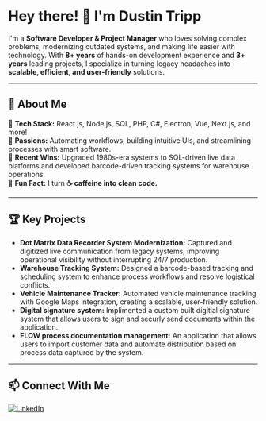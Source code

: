 # Hey there! 👋 I'm **Dustin Tripp**  

I'm a **Software Developer & Project Manager** who loves solving complex problems, modernizing outdated systems, and making life easier with technology. With **8+ years** of hands-on development experience and **3+ years** leading projects, I specialize in turning legacy headaches into **scalable, efficient, and user-friendly** solutions.  

---

## 🚀 About Me  
🔹 **Tech Stack:** React.js, Node.js, SQL, PHP, C#, Electron, Vue, Next.js, and more!  
🔹 **Passions:** Automating workflows, building intuitive UIs, and streamlining processes with smart software.  
🔹 **Recent Wins:** Upgraded 1980s-era systems to SQL-driven live data platforms and developed barcode-driven tracking systems for warehouse operations.  
🔹 **Fun Fact:** I turn **☕ caffeine into clean code.**  

---

## 🏆 Key Projects  
- **Dot Matrix Data Recorder System Modernization:** Captured and digitized live communication from legacy systems, improving operational visibility without interrupting 24/7 production.  
- **Warehouse Tracking System:** Designed a barcode-based tracking and scheduling system to enhance process workflows and resolve logistical conflicts.  
- **Vehicle Maintenance Tracker:** Automated vehicle maintenance tracking with Google Maps integration, creating a scalable, user-friendly solution.
- **Digital signature system:** Implimented a custom built digitial signature system that allows users to sign and securly send documents within the application.  
- **FLOW process documentation management:** An application that allows users to import customer data and automate distribution based on process data captured by the system.   

---

## 📫 Connect With Me  

[![LinkedIn](https://img.shields.io/badge/LinkedIn-0077B5?style=for-the-badge&logo=linkedin&logoColor=white)](https://linkedin.com/in/dustin-tripp-738201206/)  
